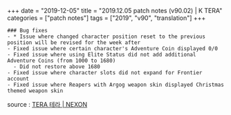 +++
date = "2019-12-05"
title = "2019.12.05 patch notes (v90.02) | K TERA"
categories = ["patch notes"]
tags = ["2019", "v90", "translation"]
+++

```
### Bug fixes
- * Issue where changed character position reset to the previous position will be revised for the week after
- Fixed issue where certain character's Adventure Coin displayed 0/0
- Fixed issue where using Elite Status did not add additional Adventure Coins (from 1000 to 1680)
  - Did not restore above 1680
- Fixed issue where character slots did not expand for Frontier account
- Fixed issue where Reapers with Argog weapon skin displayed Christmas themed weapon skin
```

source : [TERA 테라 | NEXON](http://tera.nexon.com/news/update/view.aspx?n4articlesn=419)
